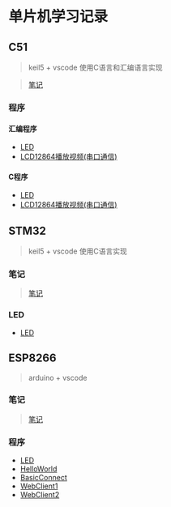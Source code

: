 # 单片机学习记录

## C51
>keil5 + vscode
>使用C语言和汇编语言实现

>[笔记](./C51/C51.md)
### 程序
#### 汇编程序
- [LED](./C51/LED/asm/LED.uvproj)
- [LCD12864播放视频(串口通信)](./C51/PICTURE/asm/PICTURE.uvproj)


#### C程序
- [LED](./C51/LED/)
- [LCD12864播放视频(串口通信)](./C51/PICTURE/c/badapple.uvproj)

## STM32
>keil5 + vscode
>使用C语言实现
### 笔记
> [笔记](./STM32/stm32.md)
### LED
- [LED](./STM32/LED/led.uvoptx)

## ESP8266
>arduino + vscode
### 笔记
>[笔记](./ESP8266/ESP8266.md)
### 程序
- [LED](./ESP8266/LED/LED.ino)
- [HelloWorld](./ESP8266/HelloWorld/HelloWorld.ino)
- [BasicConnect](./ESP8266/BasicConnect/BasicConnect.ino)
- [WebClient1](./ESP8266/WebClient/WebClient1/WebClient1.ino)
- [WebClient2](./ESP8266/WebClient/WebClient2/WebClient2.ino)
